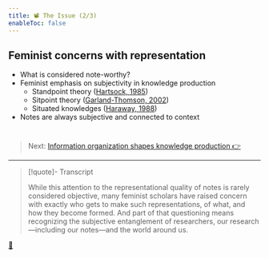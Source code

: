 ```yaml
---
title: 📽️ The Issue (2/3)
enableToc: false
---
```


## Feminist concerns with representation

* What is considered note-worthy?
* Feminist emphasis on subjectivity in knowledge production
  * Standpoint theory ([Hartsock, 1985](References/Hartsock,%201985.md))
  * Sitpoint theory ([Garland-Thomson, 2002](References/Garland-Thomson,%202002.md))
  * Situated knowledges ([Haraway, 1988](References/Haraway,%201988.md))
* Notes are always subjective and connected to context

# 

 > 
 > Next: [Information organization shapes knowledge production 👉](!5%20Information%20organization%20shapes%20knowledge%20production.md)

---

 > 
 > \[!quote\]- Transcript
 > 
 > While this attention to the representational quality of notes is rarely considered objective, many feminist scholars have raised concern with exactly who gets to make such representations, of what, and how they become formed. And part of that questioning means recognizing the subjective entanglement of researchers, our research—including our notes—and the world around us.

[📖](@4%20Notes%20as%20constructions%20of%20knowledge.md)
